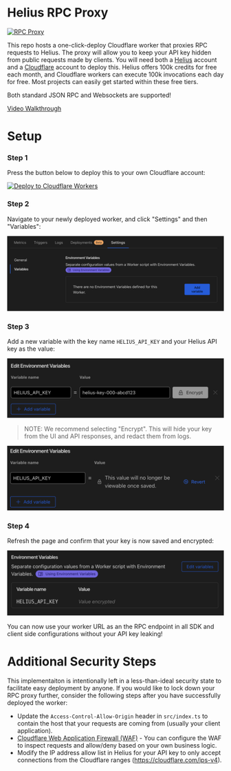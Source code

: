 # Helius RPC Proxy

[![RPC Proxy](docs/rpc_proxy.png)](https://helius.xyz)

This repo hosts a one-click-deploy Cloudflare worker that proxies RPC requests to Helius. The proxy will allow you to keep your API key
hidden from public requests made by clients. You will need both a [Helius](https://helius.xyz) account and a [Cloudflare](https://cloudflare.com) account to deploy this. Helius offers 100k credits for free each month, and Cloudflare workers can execute 100k invocations each day for free. Most projects can easily get started within these free tiers.

Both standard JSON RPC and Websockets are supported!

[Video Walkthrough](https://www.loom.com/share/a7add579f1c349d2a4bcab96ee04c47e)

# Setup
### Step 1

Press the button below to deploy this to your own Cloudflare account:

[![Deploy to Cloudflare Workers](https://deploy.workers.cloudflare.com/button)](https://deploy.workers.cloudflare.com/?url=https://github.com/helius-labs/helius-rpc-proxy)

### Step 2

Navigate to your newly deployed worker, and click "Settings" and then "Variables":

![Variables](docs/add_variable.png)

### Step 3
Add a new variable with the key name `HELIUS_API_KEY` and your Helius API key as the value:

![Add Secret](docs/add_secret.png)

> NOTE: We recommend selecting "Encrypt". This will hide your key from the UI and API responses, and redact them from logs.

![Encrypt](docs/encrypt.png)

### Step 4
Refresh the page and confirm that your key is now saved and encrypted:

![Confirm](docs/confirm.png)

You can now use your worker URL as an the RPC endpoint in all SDK and client side configurations without your API key leaking!
# Additional Security Steps
This implementaiton is intentionally left in a less-than-ideal security state to facilitate easy deployment by anyone. If you would like to 
lock down your RPC proxy further, consider the following steps after you have successfully deployed the worker:


* Update the `Access-Control-Allow-Origin` header in `src/index.ts` to contain the host that your requests are coming from (usually your client application).
* [Cloudflare Web Application Firewall (WAF)](https://www.cloudflare.com/lp/ppc/waf-x/) - You can configure the WAF to inspect requests and allow/deny based on your own business logic.
* Modify the IP address allow list in Helius for your API key to only accept connections from the Cloudflare ranges (https://cloudflare.com/ips-v4).